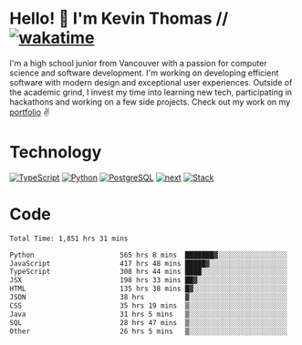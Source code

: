 # Hello! 👋 I'm Kevin Thomas // [![wakatime](https://wakatime.com/badge/user/e9d16d74-e01d-4a37-8086-9257e0bde1c2.svg?style=flat-square)](https://wakatime.com/@e9d16d74-e01d-4a37-8086-9257e0bde1c2)

I'm a high school junior from Vancouver with a passion for computer science and software development. I'm working on developing efficient software with modern design and exceptional user experiences. Outside of the academic grind, I invest my time into learning new tech, participating in hackathons and working on a few side projects. Check out my work on my [portfolio](https://kevinjosethomas.com/) ✌️

# Technology
[![TypeScript](https://github.com/kevinjosethomas/kevinjosethomas/assets/46242684/444b2e5d-659f-41f5-81fe-3abafb75cb6c)](https://kevinjosethomas.com/stack)
[![Python](https://github.com/kevinjosethomas/kevinjosethomas/assets/46242684/34a174c4-54db-4c4e-9842-2324d47cb043)](https://kevinjosethomas.com/stack)
[![PostgreSQL](https://github.com/kevinjosethomas/kevinjosethomas/assets/46242684/46d6de1c-c483-4dc7-ab3a-87763af6fc78)](https://kevinjosethomas.com/stack)
[![next](https://github.com/kevinjosethomas/kevinjosethomas/assets/46242684/bc46bae5-1ad9-42a7-b7a2-427cbde7c994)](https://kevinjosethomas.com/stack)
[![Stack](https://github.com/kevinjosethomas/kevinjosethomas/assets/46242684/0b9b7eeb-8cce-4a56-bffd-3131dd4dd88c)](https://kevinjosethomas.com/stack)




# Code
<!--START_SECTION:waka-->

```txt
Total Time: 1,851 hrs 31 mins

Python                     565 hrs 8 mins  ███████▓░░░░░░░░░░░░░░░░░   30.10 %
JavaScript                 417 hrs 48 mins █████▓░░░░░░░░░░░░░░░░░░░   22.25 %
TypeScript                 308 hrs 44 mins ████░░░░░░░░░░░░░░░░░░░░░   16.44 %
JSX                        198 hrs 33 mins ██▓░░░░░░░░░░░░░░░░░░░░░░   10.58 %
HTML                       135 hrs 38 mins █▓░░░░░░░░░░░░░░░░░░░░░░░   07.22 %
JSON                       38 hrs          ▓░░░░░░░░░░░░░░░░░░░░░░░░   02.02 %
CSS                        35 hrs 19 mins  ▒░░░░░░░░░░░░░░░░░░░░░░░░   01.88 %
Java                       31 hrs 5 mins   ▒░░░░░░░░░░░░░░░░░░░░░░░░   01.66 %
SQL                        28 hrs 47 mins  ▒░░░░░░░░░░░░░░░░░░░░░░░░   01.53 %
Other                      26 hrs 5 mins   ▒░░░░░░░░░░░░░░░░░░░░░░░░   01.39 %
```

<!--END_SECTION:waka-->

